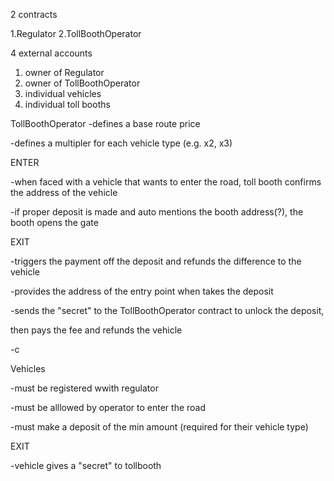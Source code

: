 

2 contracts

1.Regulator
2.TollBoothOperator

4 external accounts 

1. owner of Regulator
2. owner of TollBoothOperator
3. individual vehicles
4. individual toll booths

TollBoothOperator
-defines a base route price

-defines a multipler for each vehicle type (e.g. x2, x3)

ENTER

-when faced with a vehicle that wants to enter the road, toll booth confirms the
address of the vehicle

-if proper deposit is made and auto mentions the booth address(?),
the booth opens the gate

EXIT

-triggers the payment off the deposit and refunds the difference to the vehicle

-provides the address of the entry point when takes the deposit

-sends the "secret" to the TollBoothOperator contract to unlock the deposit, 

then pays the fee and refunds the vehicle

-c

Vehicles

-must be registered wwith regulator

-must be alllowed by operator to enter the road

-must make a deposit of the min amount (required for their vehicle type)

EXIT

-vehicle gives a "secret" to tollbooth





